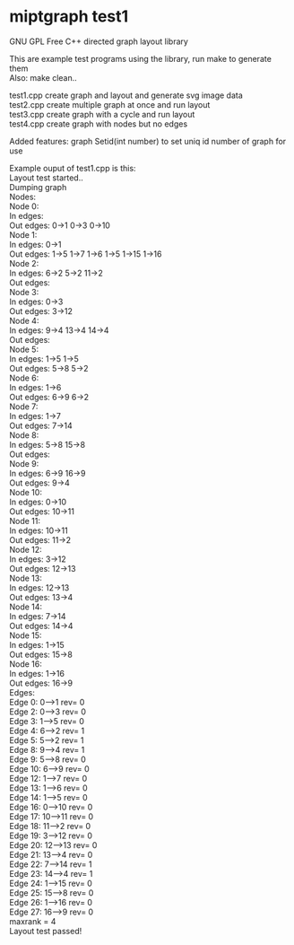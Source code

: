 # miptgraph test1

GNU GPL Free C++ directed graph layout library

This are example test programs using the library, run make to generate them  
Also: make clean..

test1.cpp create graph and layout and generate svg image data  
test2.cpp create multiple graph at once and run layout  
test3.cpp create graph with a cycle and run layout  
test4.cpp create graph with nodes but no edges

Added features:
graph Setid(int number) to set uniq id number of graph for use  

Example ouput of test1.cpp is this:  
Layout test started..  
Dumping graph  
Nodes:  
Node 0:  
  In  edges:  
  Out edges: 0->1 0->3 0->10  
Node 1:  
  In  edges: 0->1  
  Out edges: 1->5 1->7 1->6 1->5 1->15 1->16  
Node 2:  
  In  edges: 6->2 5->2 11->2  
  Out edges:  
Node 3:  
  In  edges: 0->3  
  Out edges: 3->12  
Node 4:  
  In  edges: 9->4 13->4 14->4  
  Out edges:  
Node 5:  
  In  edges: 1->5 1->5  
  Out edges: 5->8 5->2  
Node 6:  
  In  edges: 1->6  
  Out edges: 6->9 6->2  
Node 7:  
  In  edges: 1->7  
  Out edges: 7->14  
Node 8:  
  In  edges: 5->8 15->8  
  Out edges:  
Node 9:  
  In  edges: 6->9 16->9  
  Out edges: 9->4  
Node 10:  
  In  edges: 0->10  
  Out edges: 10->11  
Node 11:  
  In  edges: 10->11  
  Out edges: 11->2  
Node 12:  
  In  edges: 3->12  
  Out edges: 12->13  
Node 13:  
  In  edges: 12->13  
  Out edges: 13->4  
Node 14:  
  In  edges: 7->14  
  Out edges: 14->4  
Node 15:  
  In  edges: 1->15  
  Out edges: 15->8  
Node 16:  
  In  edges: 1->16  
  Out edges: 16->9  
Edges:  
Edge 0: 0-->1 rev= 0  
Edge 2: 0-->3 rev= 0  
Edge 3: 1-->5 rev= 0  
Edge 4: 6-->2 rev= 1  
Edge 5: 5-->2 rev= 1  
Edge 8: 9-->4 rev= 1  
Edge 9: 5-->8 rev= 0  
Edge 10: 6-->9 rev= 0  
Edge 12: 1-->7 rev= 0  
Edge 13: 1-->6 rev= 0  
Edge 14: 1-->5 rev= 0  
Edge 16: 0-->10 rev= 0  
Edge 17: 10-->11 rev= 0  
Edge 18: 11-->2 rev= 0  
Edge 19: 3-->12 rev= 0  
Edge 20: 12-->13 rev= 0  
Edge 21: 13-->4 rev= 0  
Edge 22: 7-->14 rev= 1  
Edge 23: 14-->4 rev= 1  
Edge 24: 1-->15 rev= 0  
Edge 25: 15-->8 rev= 0  
Edge 26: 1-->16 rev= 0  
Edge 27: 16-->9 rev= 0  
maxrank = 4  
Layout test passed!  

